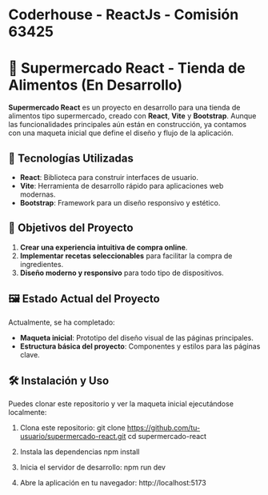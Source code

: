 # Coderhouse - ReactJs - Comisión 63425

# 🛒 Supermercado React - Tienda de Alimentos (En Desarrollo)

**Supermercado React** es un proyecto en desarrollo para una tienda de alimentos tipo supermercado, creado con **React**, **Vite** y **Bootstrap**. Aunque las funcionalidades principales aún están en construcción, ya contamos con una maqueta inicial que define el diseño y flujo de la aplicación.

## 🚀 Tecnologías Utilizadas

- **React**: Biblioteca para construir interfaces de usuario.
- **Vite**: Herramienta de desarrollo rápido para aplicaciones web modernas.
- **Bootstrap**: Framework para un diseño responsivo y estético.

## 🌟 Objetivos del Proyecto

1. **Crear una experiencia intuitiva de compra online**.
2. **Implementar recetas seleccionables** para facilitar la compra de ingredientes.
3. **Diseño moderno y responsivo** para todo tipo de dispositivos.

## 🖼️ Estado Actual del Proyecto

Actualmente, se ha completado:
- **Maqueta inicial**: Prototipo del diseño visual de las páginas principales.
- **Estructura básica del proyecto**: Componentes y estilos para las páginas clave.

## 🛠️ Instalación y Uso

Puedes clonar este repositorio y ver la maqueta inicial ejecutándose localmente:

1. Clona este repositorio: 
   git clone https://github.com/tu-usuario/supermercado-react.git
   cd supermercado-react

2. Instala las dependencias
    npm install
3. Inicia el servidor de desarrollo:
    npm run dev
4. Abre la aplicación en tu navegador:
    http://localhost:5173